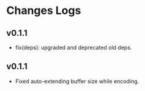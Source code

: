 # Changes Logs

## v0.1.1

- fix(deps): upgraded and deprecated old deps.

## v0.1.1

- Fixed auto-extending buffer size while encoding.
